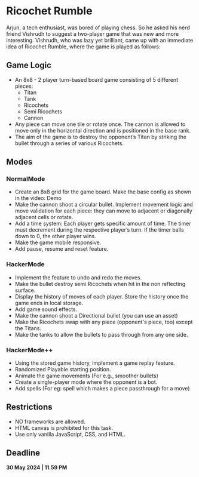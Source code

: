 # Ricochet Rumble

Arjun, a tech enthusiast, was bored of playing chess. So he asked his nerd friend Vishrudh to suggest a two-player game that was new and more interesting. Vishrudh, who was lazy yet brilliant, came up with an immediate idea of Ricochet Rumble, where the game is played as follows:

## Game Logic

- An 8x8 - 2 player turn-based board game consisting of 5 different pieces:
  - Titan  
  - Tank  
  - Ricochets  
  - Semi Ricochets  
  - Cannon
- Any piece can move one tile or rotate once. The cannon is allowed to move only in the horizontal direction and is positioned in the base rank.
- The aim of the game is to destroy the opponent’s Titan by striking the bullet through a series of various Ricochets.


## Modes

### NormalMode
- Create an 8x8 grid for the game board. Make the base config as shown in the video: Demo
- Make the cannon shoot a circular bullet. Implement movement logic and move validation for each piece: they can move to adjacent or diagonally adjacent cells or rotate.
- Add a time system: Each player gets specific amount of time. The timer must decrement during the respective player’s turn. If the timer balls down to 0, the other player wins.
- Make the game mobile responsive.
- Add pause, resume and reset feature.

### HackerMode
- Implement the feature to undo and redo the moves.
- Make the bullet destroy semi Ricochets when hit in the non reflecting surface.
- Display the history of moves of each player. Store the history once the game ends in local storage.
- Add game sound effects.
- Make the cannon shoot a Directional bullet (you can use an asset)
- Make the Ricochets swap with any piece (opponent's piece, too) except the Titans.
- Make the tanks to allow the bullets to pass through from any one side.

### HackerMode++
- Using the stored game history, implement a game replay feature.
- Randomized Playable starting position.
- Animate the game movements (For e.g., smoother bullets)
- Create a single-player mode where the opponent is a bot.
- Add spells (For eg: spell which makes a piece passthrough for a move)

## Restrictions

- NO frameworks are allowed.
- HTML canvas is prohibited for this task.
- Use only vanilla JavaScript, CSS, and HTML.

## Deadline

**30 May 2024 | 11.59 PM**
